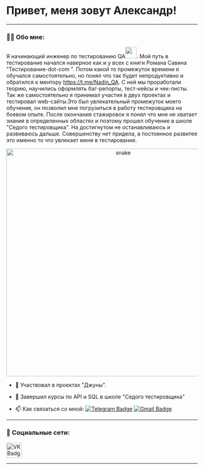 # Привет, меня зовут Александр!

---

### :man_technologist: Обо мне:

Я начинающий инженер по тестированию QA<img src="https://media.giphy.com/media/WUlplcMpOCEmTGBtBW/giphy.gif" width="30px">. Мой путь в тестирование начался наверное как и у всех с книги Романа Савина "Тестирование-dot-com ". Потом какой то промежуток времени я обучался самостоятельно, но понял что так будет непродуктивно и обратился к ментору https://t.me/Nadin_QA. С ней мы проработали теорию, научились оформлять баг-репорты, тест-кейсы и чек-листы. Так же самостоятельно я принимал участия в двух проектах и тестировал web-сайты.Это был увлекательный промежуток моего обучения, он позволил мне погрузиться в работу тестировщика на боевом опыте. После окончания стажировок я понял что мне не хватает знания в определенных  областях и поэтому прошел обучение в школе "Седого тестировщика". На достигнутом не останавливаюсь и развиваюсь дальше. Совершенству нет придела, а постоянное развитее это именно то что увлекает меня в тестирование.

<p align="center">
 <img width="600" src="assets/github-snake.svg" alt="snake"/>
</p>

- :telescope: Участвовал в проектах "Джуны".

- :seedling: Завершил курсы по API и SQL в школе "Седого тестировщика"

- :mailbox: Как связаться со мной: [![Telegram Badge](https://img.shields.io/badge/-Chebanov.al-blue?style=flat&logo=Telegram&logoColor=white)](https://t.me/alexsandr_brb) [![Gmail Badge](https://img.shields.io/badge/-Gmail-red?style=flat&logo=Gmail&logoColor=white)](mailto:chebanovqwerty@gmail.com)

---

### 🤝 Социальные сети:

  <div id="badges">
    <a href="https://vk.com/id246961062" target="_blank">
      <img src="https://cdn-icons-png.flaticon.com/512/145/145813.png" width="40" height="40" alt="VK Badge"/>
    </a> 
  </div>

---
